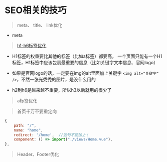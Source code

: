 # SEO相关的技巧

> meta、 title、 link优化

- meta

> [h1-h6标签优化](https://www.xiuzhanwang.com/bcyy/2710.html)

- H1标签的权重要比其他的标签（比如a标签）都要高， 一个页面只能有一个H1标签，H1标签中应该包裹最重要的信息（比如关键字文本信息、官网logo）

- 如果是官网logo的话，一定要在img的alt里面加上关键字 `<img alt="关键字" />`，不然一张光秃秃的图片，是没什么用的

- h2到h6是越来越不重要，所以h3以后就用的很少了

> a标签优化

> 首页千万不要重定向

```js
{
    path: "/",
    name: "home",
    redirect: '/home',  //这句不能加上！
    component: () => import("./views/Home.vue"),
},
```

> Header、Footer优化
